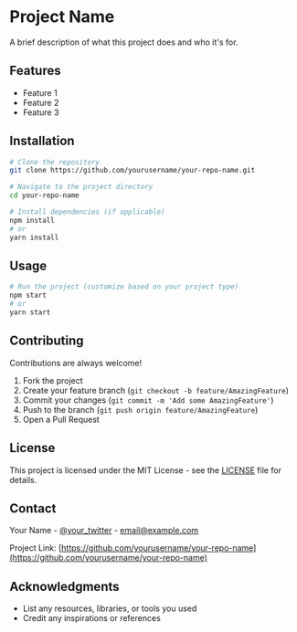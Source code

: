 # Project Name

A brief description of what this project does and who it's for.

## Features

- Feature 1
- Feature 2
- Feature 3

## Installation

```bash
# Clone the repository
git clone https://github.com/yourusername/your-repo-name.git

# Navigate to the project directory
cd your-repo-name

# Install dependencies (if applicable)
npm install
# or
yarn install
```

## Usage

```bash
# Run the project (customize based on your project type)
npm start
# or
yarn start
```

## Contributing

Contributions are always welcome!

1. Fork the project
2. Create your feature branch (`git checkout -b feature/AmazingFeature`)
3. Commit your changes (`git commit -m 'Add some AmazingFeature'`)
4. Push to the branch (`git push origin feature/AmazingFeature`)
5. Open a Pull Request

## License

This project is licensed under the MIT License - see the [LICENSE](LICENSE) file for details.

## Contact

Your Name - [@your_twitter](https://twitter.com/your_twitter) - email@example.com

Project Link: [https://github.com/yourusername/your-repo-name](https://github.com/yourusername/your-repo-name)

## Acknowledgments

- List any resources, libraries, or tools you used
- Credit any inspirations or references 
